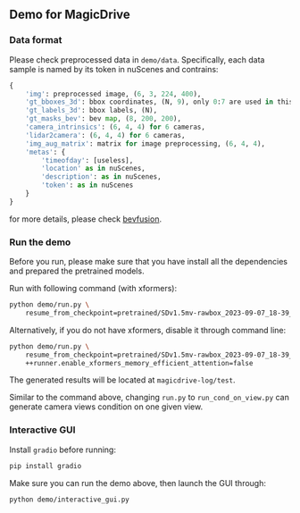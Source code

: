 ## Demo for MagicDrive

### Data format
Please check preprocessed data in `demo/data`. Specifically, each data sample is named by its token in nuScenes and contrains:
```python
{
    'img': preprocessed image, (6, 3, 224, 400),
    'gt_bboxes_3d': bbox coordinates, (N, 9), only 0:7 are used in this project
    'gt_labels_3d': bbox labels, (N),
    'gt_masks_bev': bev map, (8, 200, 200),
    'camera_intrinsics': (6, 4, 4) for 6 cameras,
    'lidar2camera': (6, 4, 4) for 6 cameras,
    'img_aug_matrix': matrix for image preprocessing, (6, 4, 4),
    'metas': {
        'timeofday': [useless],
        'location' as in nuScenes,
        'description': as in nuScenes,
        'token': as in nuScenes
    }
}
```
for more details, please check [bevfusion](https://github.com/mit-han-lab/bevfusion).

### Run the demo
Before you run, please make sure that you have install all the dependencies and prepared the pretrained models.

Run with following command (with xformers):
```bash
python demo/run.py \
    resume_from_checkpoint=pretrained/SDv1.5mv-rawbox_2023-09-07_18-39_224x400
```
Alternatively, if you do not have xformers, disable it through command line:
```bash
python demo/run.py \
    resume_from_checkpoint=pretrained/SDv1.5mv-rawbox_2023-09-07_18-39_224x400 \
    ++runner.enable_xformers_memory_efficient_attention=false
```
The generated results will be located at `magicdrive-log/test`.

Similar to the command above, changing `run.py` to `run_cond_on_view.py` can generate camera views condition on one given view.

### Interactive GUI
Install `gradio` before running:
```bash
pip install gradio
```
Make sure you can run the demo above, then launch the GUI through:
```bash
python demo/interactive_gui.py
```